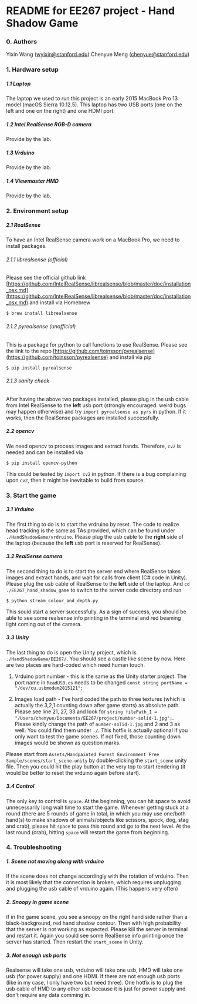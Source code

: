 # README for EE267 project - Hand Shadow Game

### 0. Authors
Yixin Wang (wyixin@stanford.edu)
Chenyue Meng (chenyue@stanford.edu)

### 1. Hardware setup
##### 1.1 Laptop
The laptop we used to run this project is an early 2015 MacBook Pro 13 model (macOS Sierra 10.12.5). This laptop has two USB ports (one on the left and one on the right) and one HDMI port. 

##### 1.2 Intel RealSense RGB-D camera
Provide by the lab.

##### 1.3 Vrduino
Provide by the lab.

##### 1.4 Viewmaster HMD
Provide by the lab.

### 2. Environment setup
##### 2.1 RealSense
To have an Intel RealSense camera work on a MacBook Pro, we need to install packages. 
###### 2.1.1 librealsense (official)
Please see the official github link [https://github.com/IntelRealSense/librealsense/blob/master/doc/installation_osx.md](https://github.com/IntelRealSense/librealsense/blob/master/doc/installation_osx.md) and install via Homebrew
```
$ brew install librealsense
```
###### 2.1.2 pyrealsense (unofficial)
This is a package for python to call functions to use RealSense. Please see the link to the repo
[https://github.com/toinsson/pyrealsense](https://github.com/toinsson/pyrealsense)
and install via pip
```
$ pip install pyrealsense
```
###### 2.1.3 sanity check
After having the above two packages installed, please plug in the usb cable from Intel RealSense to the **left** usb port (strongly encouraged. weird bugs may happen otherwise) and try `import pyrealsense as pyrs` in python. If it works, then the RealSense packages are installed successfully. 

##### 2.2 opencv
We need opencv to process images and extract hands. Therefore, `cv2` is needed and can be installed via
```
$ pip install opencv-python
```
This could be tested by `import cv2` in python. If there is a bug complaining upon `cv2`, then it might be inevitable to build from source. 

### 3. Start the game
##### 3.1 Vrduino
The first thing to do is to start the vrdruino by reset. The code to realize head tracking is the same as TAs provided, which can be found under `./HandShadowGame/vrdruino`. Please plug the usb cable to the **right** side of the laptop (because the **left** usb port is reserved for RealSense). 

##### 3.2 RealSense camera
The second thing to do is to start the server end where RealSense takes images and extract hands, and wait for calls from client (C# code in Unity). Please plug the usb cable of RealSense to the **left** side of the laptop. And `cd ./EE267_hand_shadow_game` to switch to the server code directory and run
```
$ python stream_colour_and_depth.py
```
This sould start a server successfully. As a sign of success, you should be able to see some realsense info printing in the terminal and red beaming light coming out of the camera. 

##### 3.3 Unity
The last thing to do is open the Unity project, which is `./HandShadowGame/EE267/`. You should see a castle like scene by now. Here are two places are hard-coded which need human touch. 

1. Vrduino port number - this is the same as the Unity starter project. The port name in `ReadUSB.cs` needs to be changed
`const string portName = "/dev/cu.usbmodem2815121";`

2. Images load path - I've hard coded the path to three textures (which is actually the 3,2,1 counting down after game starts) as absolute path. Please see line 21, 27, 33 and look for `string filePath_1 = "/Users/chenyue/Documents/EE267/project/number-solid-1.jpg";`. Please kindly change the path of `number-solid-1.jpg` and 2 and 3 as well. You could find them under `./`. This hotfix is actually optional if you only want to test the game scenes. If not fixed, those counting down images would be shown as question marks. 

Please start from `Assets/Handpainted Forest Environment Free Sample/scenes/start_scene.unity` by double-clicking the `start_scene` unity file. Then you could hit the play button at the very top to start rendering (it would be better to reset the vrduino again before start).

##### 3.4 Control
The only key to control is `space`. At the beginning, you can hit space to avoid unnecessarily long wait time to start the game. Whenever getting stuck at a round (there are 5 rounds of game in total, in which you may use one/both hand(s) to make shadows of animals/objects like scissors, spock, dog, stag and crab), please hit `space` to pass this round and go to the next level. At the last round (crab), hitting `space` will restart the game from beginning. 

### 4. Troubleshooting
##### 1. Scene not moving along with vrduino
If the scene does not change accordingly with the rotation of vrduino. Then it is most likely that the connection is broken, which requires unplugging and plugging the usb cable of vrduino again. (This happens very often)

##### 2. Snoopy in game scene
If in the game scene, you see a snoopy on the right hand side rather than a black-background, red hand shadow contour. Then with high probability that the server is not working as expected. Please kill the server in terminal and restart it. Again you sould see some RealSense info printing once the server has started. Then restart the `start_scene` in Unity. 

##### 3. Not enough usb ports
Realsense will take one usb, vrduino will take one usb, HMD will take one usb (for power supply) and one HDMI. If there are not enough usb ports (like in my case, I only have two but need three). One hotfix is to plug the usb cable of HMD to any other usb because it is just for power supply and don't require any data comming in. 
